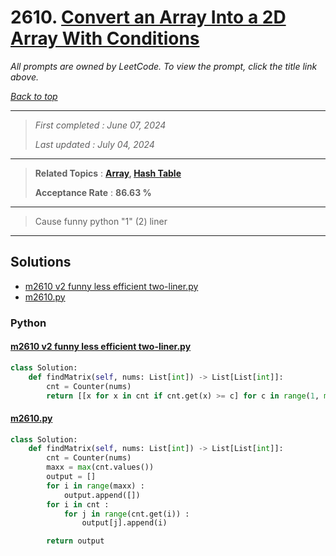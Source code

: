 # 2610. [Convert an Array Into a 2D Array With Conditions](<https://leetcode.com/problems/convert-an-array-into-a-2d-array-with-conditions>)

*All prompts are owned by LeetCode. To view the prompt, click the title link above.*

*[Back to top](<../README.md>)*

------

> *First completed : June 07, 2024*
>
> *Last updated : July 04, 2024*

------

> **Related Topics** : **[Array](<by_topic/Array.md>), [Hash Table](<by_topic/Hash Table.md>)**
>
> **Acceptance Rate** : **86.63 %**

------

> Cause funny python "1" (2) liner

------

## Solutions

- [m2610 v2 funny less efficient two-liner.py](<../my-submissions/m2610 v2 funny less efficient two-liner.py>)
- [m2610.py](<../my-submissions/m2610.py>)
### Python
#### [m2610 v2 funny less efficient two-liner.py](<../my-submissions/m2610 v2 funny less efficient two-liner.py>)
```Python
class Solution:
    def findMatrix(self, nums: List[int]) -> List[List[int]]:
        cnt = Counter(nums)
        return [[x for x in cnt if cnt.get(x) >= c] for c in range(1, max(cnt.values()) + 1)]

```

#### [m2610.py](<../my-submissions/m2610.py>)
```Python
class Solution:
    def findMatrix(self, nums: List[int]) -> List[List[int]]:
        cnt = Counter(nums)
        maxx = max(cnt.values())
        output = []
        for i in range(maxx) :
            output.append([])
        for i in cnt :
            for j in range(cnt.get(i)) :
                output[j].append(i)

        return output

```

